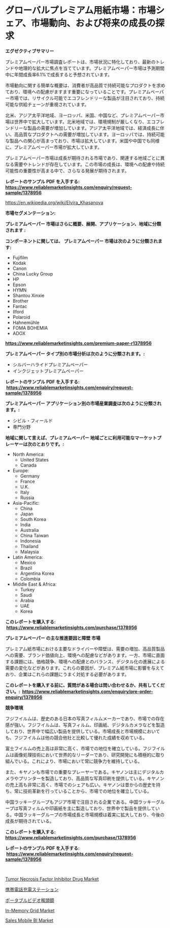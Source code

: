 <p><h1>グローバルプレミアム用紙市場：市場シェア、市場動向、および将来の成長の探求</h1></p><p><strong>エグゼクティブサマリー</strong></p>
<p><p>プレミアムペーパー市場調査レポートは、市場状況に特化しており、最新のトレンドや地理的な拡大に焦点を当てています。プレミアムペーパー市場は予測期間中に年間成長率6.1%で成長すると予想されています。</p><p>市場動向に関する簡単な概要は、消費者が高品質で持続可能なプロダクトを求めており、環境への配慮がますます重要になっていることです。プレミアムペーパー市場では、リサイクル可能でエコフレンドリーな製品が注目されており、持続可能な供給チェーンが重視されています。</p><p>北米、アジア太平洋地域、ヨーロッパ、米国、中国など、プレミアムペーパー市場は世界中で拡大しています。北米地域では、環境規制が厳しくなり、エコフレンドリーな製品の需要が増加しています。アジア太平洋地域では、経済成長に伴い、高品質なプロダクトへの需要が増加しています。ヨーロッパでは、持続可能な製品への関心が高まっており、市場は拡大しています。米国や中国でも同様に、プレミアムペーパー市場が拡大しています。</p><p>プレミアムペーパー市場は成長が期待される市場であり、関連する地域ごとに異なる需要やトレンドが存在しています。この市場の成長は、環境への配慮や持続可能性の重要性が高まる中で、さらなる発展が期待されます。</p></p>
<p><strong>レポートのサンプル PDF を入手する: <a href="https://www.reliablemarketinsights.com/enquiry/request-sample/1378956">https://www.reliablemarketinsights.com/enquiry/request-sample/1378956</a></strong></p>
<p><a href="https://en.wikipedia.org/wiki/Elvira_Khasanova">https://en.wikipedia.org/wiki/Elvira_Khasanova</a></p>
<p><strong>市場セグメンテーション:</strong></p>
<p><strong> プレミアムペーパー 市場はさらに概要、展開、アプリケーション、地域に分類されます :</strong></p>
<p><strong>コンポーネントに関しては、 プレミアムペーパー 市場は次のように分類されます: &nbsp;</strong></p>
<p><ul><li>Fujifilm</li><li>Kodak</li><li>Canon</li><li>China Lucky Group</li><li>HP</li><li>Epson</li><li>HYMN</li><li>Shantou Xinxie</li><li>Brother</li><li>Fantac</li><li>Ilford</li><li>Polaroid</li><li>Hahnemühle</li><li>FOMA BOHEMIA</li><li>ADOX</li></ul></p>
<p><strong><a href="https://www.reliablemarketinsights.com/premium-paper-r1378956">https://www.reliablemarketinsights.com/premium-paper-r1378956</a></strong></p>
<p><strong> プレミアムペーパー タイプ別の市場分析は次のように分類されます。:</strong></p>
<p><ul><li>シルバーハライドプレミアムペーパー</li><li>インクジェットプレミアムペーパー</li></ul></p>
<p><strong>レポートのサンプル PDF を入手する: &nbsp;<a href="https://www.reliablemarketinsights.com/enquiry/request-sample/1378956">https://www.reliablemarketinsights.com/enquiry/request-sample/1378956</a></strong></p>
<p><strong> プレミアムペーパー アプリケーション別の市場産業調査は次のように分類されます。:</strong></p>
<p><ul><li>シビル・フィールド</li><li>専門分野</li></ul></p>
<p><strong>地域に関して言えば、プレミアムペーパー 地域ごとに利用可能なマーケットプレーヤーは次のとおりです。:</strong></p>
<p><ul>
    <li>
        North America:
        <ul>
            <li>United States</li>
            <li>Canada</li>
        </ul>
    </li>
    <li>
        Europe:
        <ul>
            <li>Germany</li>
            <li>France</li>
            <li>U.K.</li>
            <li>Italy</li>
            <li>Russia</li>
        </ul>
    </li>
    <li>
        Asia-Pacific:
        <ul>
            <li>China</li>
            <li>Japan</li>
            <li>South Korea</li>
            <li>India</li>
            <li>Australia</li>
            <li>China Taiwan</li>
            <li>Indonesia</li>
            <li>Thailand</li>
            <li>Malaysia</li>
        </ul>
    </li>
    <li>
        Latin America:
        <ul>
            <li>Mexico</li>
            <li>Brazil</li>
            <li>Argentina Korea</li>
            <li>Colombia</li>
        </ul>
    </li>
    <li>
        Middle East & Africa:
        <ul>
            <li>Turkey</li>
            <li>Saudi</li>
            <li>Arabia</li>
            <li>UAE</li>
            <li>Korea</li>
        </ul>
    </li>
    </ul></p>
<p><strong>このレポートを購入する: &nbsp;<a href="https://www.reliablemarketinsights.com/purchase/1378956">https://www.reliablemarketinsights.com/purchase/1378956</a></strong></p>
<p><strong>プレミアムペーパー の主な推進要因と障壁 市場</strong></p>
<p><p>プレミアム紙市場における主要なドライバーや障壁は、需要の増加、高品質製品への需要、ブランド価値向上、環境への配慮などがあります。一方、市場に直面する課題には、価格競争、環境への配慮とのバランス、デジタル化の進展による需要の変化などがあります。これらの要因が、プレミアム紙市場に影響を与えており、企業はこれらの課題にうまく対処する必要があります。</p></p>
<p><strong>このレポートを購入する前に、質問がある場合は問い合わせるか、共有してください。:&nbsp; <a href="https://www.reliablemarketinsights.com/enquiry/pre-order-enquiry/1378956">https://www.reliablemarketinsights.com/enquiry/pre-order-enquiry/1378956</a></strong></p>
<p><strong>競争環境</strong></p>
<p><p>フジフイルムは、歴史のある日本の写真フィルムメーカーであり、市場での存在感が強い。フジフイルムは、写真フィルム、印画紙、デジタルカメラなどを製造しており、世界中で幅広い製品を提供している。市場成長と市場規模においても、フジフイルムは他の競合他社と比較して優れた成績を収めている。</p><p>富士フイルムの売上高は非常に高く、市場での地位を確立している。フジフイルムは画像処理技術において世界的なリーダーであり、研究開発にも積極的に取り組んでいる。これにより、市場において常に競争力を維持している。</p><p>また、キヤノンも市場での重要なプレーヤーである。キヤノンは主にデジタルカメラやプリンターを製造しており、高品質な写真印刷を提供している。キヤノンの売上高も非常に高く、市場でのシェアも広い。キヤノンは昔からの歴史を持ち、常に技術革新を行っていることから、市場での地位を確立している。</p><p>中国ラッキーグループもアジア市場で注目される企業である。中国ラッキーグループは写真フィルムや印画紙を主に製造しており、世界中で製品を提供している。中国ラッキーグループの市場成長と市場規模は着実に拡大しており、今後の成長が期待されている。</p></p>
<p><strong>このレポートを購入する: &nbsp; <a href="https://www.reliablemarketinsights.com/purchase/1378956">https://www.reliablemarketinsights.com/purchase/1378956</a></strong></p>
<p><strong>レポートのサンプル PDF を入手する: &nbsp;<a href="https://www.reliablemarketinsights.com/enquiry/request-sample/1378956">https://www.reliablemarketinsights.com/enquiry/request-sample/1378956</a></strong><strong></strong></p>
<p>&nbsp;</p>
<p><p><a href="https://issuu.com/reportprime-2/docs/tumor-necrosis-factor-inhibitor-drug-market-size-2">Tumor Necrosis Factor Inhibitor Drug Market</a></p><p><a href="https://github.com/RandallRunte2023/Market-Research-Report-List-2/blob/main/5301530908.md">携帯電話充電ステーション</a></p><p><a href="https://github.com/DanykaKilback/Market-Research-Report-List-2/blob/main/8074243909.md">ポータブルビデオ喉頭鏡</a></p><p><a href="https://github.com/allanwarjri/Market-Research-Report-List-1/blob/main/in-memory-grid-market.md">In-Memory Grid Market</a></p><p><a href="https://github.com/gordonLyman1905/Market-Research-Report-List-1/blob/main/sales-mobile-bi-market.md">Sales Mobile BI Market</a></p></p>